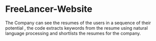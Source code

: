 # FreeLancer-Website
The Company can see the resumes of the users in a sequence of their potential , the code extracts keywords from the resume using natural language processing and shortlists the resumes for the company.
